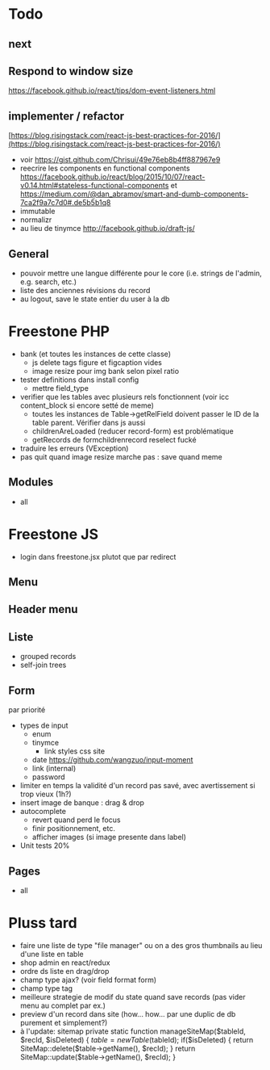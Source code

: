 # Todo

## next



## Respond to window size
https://facebook.github.io/react/tips/dom-event-listeners.html

## implementer / refactor
[https://blog.risingstack.com/react-js-best-practices-for-2016/](https://blog.risingstack.com/react-js-best-practices-for-2016/)
- voir https://gist.github.com/Chrisui/49e76eb8b4ff887967e9
- reecrire les components en functional components https://facebook.github.io/react/blog/2015/10/07/react-v0.14.html#stateless-functional-components et https://medium.com/@dan_abramov/smart-and-dumb-components-7ca2f9a7c7d0#.de5b5b1q8
- immutable
- normalizr
- au lieu de tinymce http://facebook.github.io/draft-js/

## General
- pouvoir mettre une langue différente pour le core (i.e. strings de l'admin, e.g. search, etc.)
- liste des anciennes révisions du record
- au logout, save le state entier du user à la db

# Freestone PHP
- bank (et toutes les instances de cette classe)
	- js delete tags figure et figcaption vides
	- image resize pour img bank selon pixel ratio
- tester definitions dans install config
	- mettre field_type
- verifier que les tables avec plusieurs rels fonctionnent (voir icc content_block si encore setté de meme)
	- toutes les instances de Table->getRelField doivent passer le ID de la table parent. Vérifier dans js aussi
	- childrenAreLoaded (reducer record-form) est problématique
	- getRecords de formchildrenrecord reselect fucké 
- traduire les erreurs (VException)
- pas quit quand image resize marche pas : save quand meme

## Modules
- all


# Freestone JS
- login dans freestone.jsx plutot que par redirect

## Menu

## Header menu
## Liste
- grouped records
- self-join trees

## Form

par priorité

- types de input
	- enum
	- tinymce
		- link styles css site
	- date https://github.com/wangzuo/input-moment
	- link (internal)
	- password
- limiter en temps la validité d'un record pas savé, avec avertissement si trop vieux (1h?)
- insert image de banque : drag & drop
- autocomplete
	- revert quand perd le focus
	- finir positionnement, etc.
	- afficher images (si image presente dans label)
- Unit tests 20%


## Pages
- all

# Pluss tard
- faire une liste de type "file manager" ou on a des gros thumbnails au lieu d'une liste en table
- shop admin en react/redux
- ordre ds liste en drag/drop
- champ type ajax? (voir field format form)
- champ type tag
- meilleure strategie de modif du state quand save records (pas vider menu au complet par ex.)
- preview d'un record dans site (how... how... par une duplic de db purement et simplement?)
- à l'update: sitemap
	private static function manageSiteMap($tableId, $recId, $isDeleted) {
		$table = new Table($tableId);
		if($isDeleted) {
			return SiteMap::delete($table->getName(), $recId);
		}
		return SiteMap::update($table->getName(), $recId);
	}
